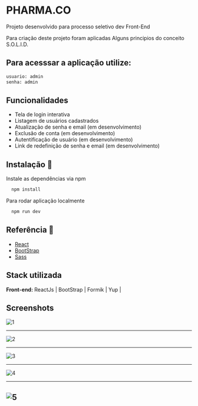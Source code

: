 
# PHARMA.CO 

Projeto desenvolvido para processo seletivo dev Front-End

Para criação deste projeto foram aplicadas Alguns principios do conceito S.O.L.I.D.


## Para acesssar a aplicação utilize:

```bash
usuario: admin
senha: admin

```



## Funcionalidades

- Tela de login interativa
- Listagem de usuários cadastrados
- Atualização de senha e email (em desenvolvimento)
- Exclusão de conta (em desenvolvimento)
- Autentificação de usuário (em desenvolvimento)
- Link de redefinição de senha e email (em desenvolvimento)


## Instalação 🚀

Instale as dependências via npm


```bash
  npm install
```

Para rodar aplicação localmente
```bash
  npm run dev
```


## Referência 📄

 - [React](https://react.dev/)
 - [BootStrap](https://getbootstrap.com/)
 - [Sass](https://sass-lang.com/)


## Stack utilizada

**Front-end:** ReactJs | BootStrap | Formik | Yup |

## Screenshots

![1](https://github.com/leosalema213/pharma-project/assets/78701995/75374ff8-6de1-448c-b112-8c7174c1c16e)

---
![2](https://github.com/leosalema213/pharma-project/assets/78701995/4f71acb4-717d-4eec-98e8-2457451805ce)

---
![3](https://github.com/leosalema213/pharma-project/assets/78701995/91b34306-eca1-48f9-9192-00cc54836f69)

---
![4](https://github.com/leosalema213/pharma-project/assets/78701995/a4a73cd4-8bdc-4a18-b6f3-548c0cff1d32)

---
![5](https://github.com/leosalema213/pharma-project/assets/78701995/e890577f-9a8f-4f73-8ab6-0555f7dceb4d)
---




